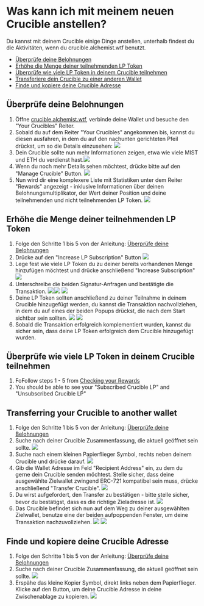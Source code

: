 # Was kann ich mit meinem neuen Crucible anstellen?

Du kannst mit deinem Crucible einige Dinge anstellen, unterhalb findest du die Aktivitäten, wenn du crucible.alchemist.wtf benutzt.

* [Überprüfe deine Belohnungen](what-can-i-do-with-my-new-crucible.md#checking-your-rewards)
* [Erhöhe die Menge deiner teilnehmenden LP Token](what-can-i-do-with-my-new-crucible.md#increasing-your-lp-subscription)
* [Überprüfe wie viele LP Token in deinem Crucible teilnehmen](what-can-i-do-with-my-new-crucible.md#checking-how-much-lp-youve-subscribed-to-your-crucible)
* [Transferiere dein Crucible zu einer anderen Wallet](what-can-i-do-with-my-new-crucible.md#transferring-your-crucible-to-another-wallet)
* [Finde und kopiere deine Crucible Adresse](what-can-i-do-with-my-new-crucible.md#locating-and-copying-your-crucible-address)

## Überprüfe deine Belohnungen

1. Öffne [crucible.alchemist.wtf](https://crucible.alchemist.wtf/), verbinde deine Wallet und besuche den "Your Crucibles" Reiter.
2. Sobald du auf dem Reiter "Your Crucibles" angekommen bis, kannst du diesen ausfahren, in dem du auf den nachunten gerichteten Pfeil drückst, um so die Details einzusehen: ![](../../.gitbook/assets/screenshot-2021-05-07-at-12.50.58.png) 
3. Dein Crucible sollte nun mehr Informationen zeigen, etwa wie viele MIST und ETH du verdienst hast.![](../../.gitbook/assets/screenshot-2021-05-07-at-12.50.42.png) 
4. Wenn du noch mehr Details sehen möchtest, drücke bitte auf den "Manage Crucible" Button.  ![](../../.gitbook/assets/screenshot-2021-05-07-at-12.51.04.png) 
5. Nun wird dir eine komplexere Liste mit Statistiken unter dem Reiter "Rewards" angezeigt - inklusive Informationen über deinen Belohnungsmultiplikator, der Wert deiner Position und deine teilnehmenden und nicht teilnehmenden LP Token.  ![](../../.gitbook/assets/screenshot-2021-05-07-at-12.51.22.png) 

## Erhöhe die Menge deiner teilnehmenden LP Token

1. Folge den Schritte 1 bis 5 von der Anleitung: [Überprüfe deine Belohnungen](what-can-i-do-with-my-new-crucible.md#checking-your-rewards)
2. Drücke auf den "Increase LP Subscription" Button  ![](../../.gitbook/assets/screenshot-2021-05-07-at-12.51.36.png)
3. Lege fest wie viele LP Token du zu deiner bereits vorhandenen Menge hinzufügen möchtest und drücke anschließend "Increase Subscription"  ![](../../.gitbook/assets/screenshot-2021-05-07-at-12.51.48.png) 
4. Unterschreibe die beiden Signatur-Anfragen und bestätigte die Transaktion. ![](../../.gitbook/assets/screenshot-2021-05-07-at-12.51.59.png)![](../../.gitbook/assets/screenshot-2021-05-07-at-12.52.17.png) ![](../../.gitbook/assets/screenshot-2021-05-07-at-12.52.27.png) 
5. Deine LP Token sollten anschließend zu deiner Teilnahme in deinem Crucible hinzugefügt werden, du kannst die Transaktion nachvollziehen, in dem du auf eines der beiden Popups drückst, die nach dem Start sichtbar sein sollten.  ![](../../.gitbook/assets/screenshot-2021-05-07-at-13.12.02.png) ![](../../.gitbook/assets/screenshot-2021-05-07-at-13.24.50.png) 
6. Sobald die Transaktion erfolgreich komplementiert wurden, kannst du sicher sein, dass deine LP Token erfolgreich dem Crucible hinzugefügt wurden.

## Überprüfe wie viele LP Token in deinem Crucible teilnehmen

1. FoFollow steps 1 - 5 from [Checking your Rewards](what-can-i-do-with-my-new-crucible.md#checking-your-rewards)
2. You should be able to see your "Subscribed Crucible LP" and "Unsubscribed Crucible LP"

## Transferring your Crucible to another wallet

1. Folge den Schritte 1 bis 5 von der Anleitung: [Überprüfe deine Belohnungen](what-can-i-do-with-my-new-crucible.md#checking-your-rewards)
2. Suche nach deiner Crucible Zusammenfassung, die aktuell geöffnet sein sollte.  ![](../../.gitbook/assets/screenshot-2021-05-07-at-12.55.42.png)
3. Suche nach einem kleinen Papierflieger Symbol, rechts neben deinem Crucible und drücke darauf. ![](../../.gitbook/assets/screenshot-2021-05-07-at-12.55.44.png) 
4. Gib die Wallet Adresse im Feld "Recipient Address" ein, zu dem du gerne dein Crucible senden möchtest. Stelle sicher, dass deine ausgewählte Zielwallet zwingend ERC-721 kompatibel sein muss, drücke anschließend "Transfer Crucible". ![](../../.gitbook/assets/screenshot-2021-05-07-at-12.56.17.png) 
5. Du wirst aufgefordert, den Transfer zu bestätigen - bitte stelle sicher, bevor du bestätigst, dass es die richtige Zieladresse ist.  ![](../../.gitbook/assets/screenshot-2021-05-07-at-12.56.27.png) 
6. Das Crucible befindet sich nun auf dem Weg zu deiner ausgewählten Zielwallet, benutze eine der beiden aufpoppenden Fenster, um deine Transaktion nachzuvollziehen.  ![](../../.gitbook/assets/screenshot-2021-05-07-at-13.12.05.png) ![](../../.gitbook/assets/screenshot-2021-05-07-at-13.12.02.png) 

## Finde und kopiere deine Crucible Adresse

1. Folge den Schritte 1 bis 5 von der Anleitung: [Überprüfe deine Belohnungen](what-can-i-do-with-my-new-crucible.md#checking-your-rewards)
2. Suche nach deiner Crucible Zusammenfassung, die aktuell geöffnet sein sollte.  ![](../../.gitbook/assets/screenshot-2021-05-07-at-12.55.42.png)
3. Erspähe das kleine Kopier Symbol, direkt links neben dem Papierflieger. Klicke auf den Button, um deine Crucible Adresse in deine Zwischenablage zu kopieren. ![](../../.gitbook/assets/screenshot-2021-05-07-at-12.55.48.png)

#### 

